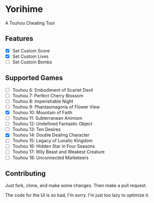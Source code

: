# Yorihime

A Touhou Cheating Tool

## Features

- [x] Set Custom Score
- [x] Set Custom Lives
- [ ] Set Custom Bombs

## Supported Games

- [ ] Touhou 6: Embodiment of Scarlet Devil
- [ ] Touhou 7: Perfect Cherry Blossom
- [ ] Touhou 8: Imperishable Night
- [ ] Touhou 9: Phantasmagoria of Flower View
- [x] Touhou 10: Mountain of Faith
- [ ] Touhou 11: Subterranean Animism
- [ ] Touhou 12: Undefined Fantastic Object
- [ ] Touhou 13: Ten Desires
- [x] Touhou 14: Double Dealing Character
- [ ] Touhou 15: Legacy of Lunatic Kingdom
- [ ] Touhou 16: Hidden Star in Four Seasons
- [ ] Touhou 17: Wily Beast and Weakest Creature
- [ ] Touhou 18: Unconnected Marketeers

## Contributing

Just fork, clone, and make some changes. Then make a pull request.

The code for the UI is so bad, I'm sorry. I'm just too lazy to optimize it.
